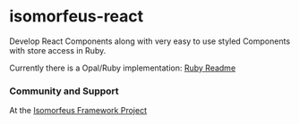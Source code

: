 # isomorfeus-react

Develop React Components along with very easy to use styled Components with store access in Ruby.

Currently there is a Opal/Ruby implementation:
[Ruby Readme](https://github.com/isomorfeus/isomorfeus-react/tree/master/ruby)

### Community and Support
At the [Isomorfeus Framework Project](http://isomorfeus.com)
